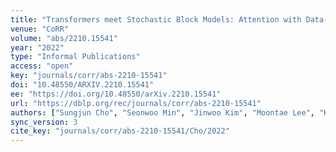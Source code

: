 ```yaml
---
title: "Transformers meet Stochastic Block Models: Attention with Data-Adaptive Sparsity and Cost."
venue: "CoRR"
volume: "abs/2210.15541"
year: "2022"
type: "Informal Publications"
access: "open"
key: "journals/corr/abs-2210-15541"
doi: "10.48550/ARXIV.2210.15541"
ee: "https://doi.org/10.48550/arXiv.2210.15541"
url: "https://dblp.org/rec/journals/corr/abs-2210-15541"
authors: ["Sungjun Cho", "Seonwoo Min", "Jinwoo Kim", "Moontae Lee", "Honglak Lee", "Seunghoon Hong"]
sync_version: 3
cite_key: "journals/corr/abs-2210-15541/Cho/2022"
---
```

